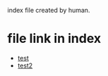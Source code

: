 index file created by human.

# file link in index

- [test](../files/samplefile.txt)
- [test2](../files/samplefile2.txt)
